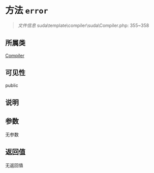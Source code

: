 # 方法 `error`

> *文件信息* suda\template\compiler\suda\Compiler.php: 355~358

## 所属类 

[Compiler](../Compiler.md)

## 可见性

public

## 说明



## 参数


无参数


## 返回值

无返回值

